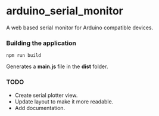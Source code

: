 # arduino_serial_monitor

A web based serial monitor for Arduino compatible devices.

### Building the application

`npm run build`

Generates a __main.js__ file in the __dist__ folder.

### TODO

* Create serial plotter view.
* Update layout to make it more readable.
* Add documentation.
